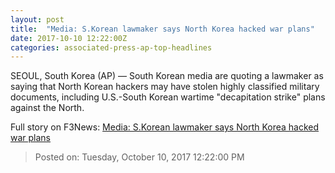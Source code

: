 ```yaml
---
layout: post
title:  "Media: S.Korean lawmaker says North Korea hacked war plans"
date: 2017-10-10 12:22:00Z
categories: associated-press-ap-top-headlines
---
```


SEOUL, South Korea (AP) — South Korean media are quoting a lawmaker as saying that North Korean hackers may have stolen highly classified military documents, including U.S.-South Korean wartime "decapitation strike" plans against the North.


Full story on F3News: [Media: S.Korean lawmaker says North Korea hacked war plans](http://www.f3nws.com/n/2ajzrC)

> Posted on: Tuesday, October 10, 2017 12:22:00 PM
